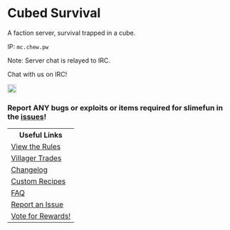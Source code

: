 # Cubed Survival

A faction server, survival trapped in a cube.

IP: `mc.chew.pw`

Note: Server chat is relayed to IRC.

Chat with us on IRC!

<a href="https://www.irccloud.com/invite?channel=%23ChewCraft&amp;hostname=irc.spi.gt&amp;port=6697&amp;ssl=1" target="_blank"><img src="https://img.shields.io/badge/IRC-%23ChewCraft-1e72ff.svg?style=flat"  height="20"></a>

### Report ANY bugs or exploits or items required for slimefun in the [issues](http://github.com/chewcraft/cubed/issues/new)!

<table>
<tr>
 <th>Useful Links</th>
   </tr>
   <tr>
     <td><a href="https://chewcraft.github.io/Cubed/rules">View the Rules</a></td>
   </tr>
   <tr>
     <td><a href="https://chewcraft.github.io/Cubed/VillagerTrades">Villager Trades</a></td>
   </tr>
   <tr>
     <td><a href="https://chewcraft.github.io/Cubed/CHANGELOG">Changelog</a></td>
   </tr>
   <tr>
     <td><a href="https://chewcraft.github.io/Cubed/CustomRecipes">Custom Recipes</a></td>
   </tr>
   <tr>
    <td><a href="https://chewcraft.github.io/Cubed/FAQ">FAQ</a></td>
  </tr>
  <tr>
    <td><a href="http://github.com/chewcraft/cubed/issues/new">Report an Issue</a></td>
  </tr>
  <tr>
    <td><a href="http://mc.chew.pw/index.php?threads/official-vote-links.6/">Vote for Rewards!</a></td>
  </tr>
</table>

